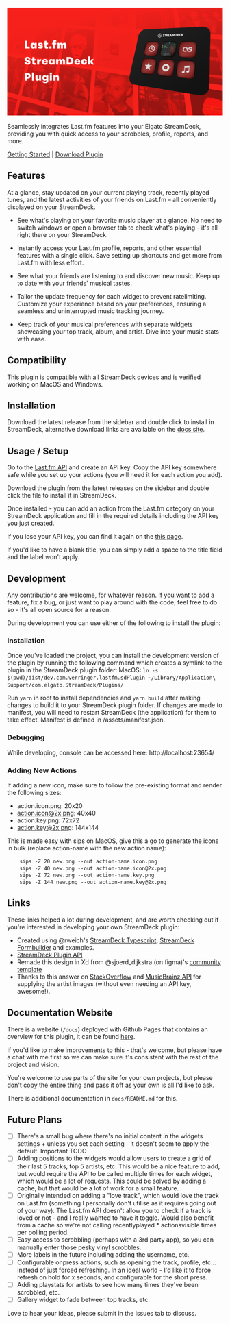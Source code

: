 ![Plugin demo screenshot](https://github.com/Verringer/streamdeck-lastfm/blob/main/cover.png?raw=true)

Seamlessly integrates Last.fm features into your Elgato StreamDeck, providing you with quick access to your scrobbles, profile, reports, and more.

[Getting Started](https://verringer.github.io/streamdeck-lastfm/) | [Download Plugin](https://github.com/Verringer/streamdeck-lastfm/releases/latest/download/com.verringer.lastfm.streamDeckPlugin)

## Features

At a glance, stay updated on your current playing track, recently played tunes, and the latest activities of your friends on Last.fm – all conveniently displayed on your StreamDeck.

- See what's playing on your favorite music player at a glance. No need to switch windows or open a browser tab to check what's playing - it's all right there on your StreamDeck.

- Instantly access your Last.fm profile, reports, and other essential features with a single click. Save setting up shortcuts and get more from Last.fm with less effort.

- See what your friends are listening to and discover new music. Keep up to date with your friends' musical tastes.

- Tailor the update frequency for each widget to prevent ratelimiting. Customize your experience based on your preferences, ensuring a seamless and uninterrupted music tracking journey.

- Keep track of your musical preferences with separate widgets showcasing your top track, album, and artist. Dive into your music stats with ease.

## Compatibility

This plugin is compatible with all StreamDeck devices and is verified working on MacOS and Windows.

## Installation

Download the latest release from the sidebar and double click to install in StreamDeck, alternative download links are available on the [docs site](https://verringer.github.io/streamdeck-lastfm/).

## Usage / Setup

Go to the [Last.fm API](https://www.last.fm/api/account/create) and create an API key. Copy the API key somewhere safe while you set up your actions (you will need it for each action you add).

Download the plugin from the latest releases on the sidebar and double click the file to install it in StreamDeck.

Once installed - you can add an action from the Last.fm category on your StreamDeck application and fill in the required details including the API key you just created.

If you lose your API key, you can find it again on the [this page](https://www.last.fm/api/accounts).

If you'd like to have a blank title, you can simply add a space to the title field and the label won't apply.

## Development

Any contributions are welcome, for whatever reason. If you want to add a feature, fix a bug, or just want to play around with the code, feel free to do so - it's all open source for a reason.

During development you can use either of the following to install the plugin:

### Installation

Once you've loaded the project, you can install the development version of the plugin by running the following command which creates a symlink to the plugin in the StreamDeck plugin folder:
MacOS: ``ln -s $(pwd)/dist/dev.com.verringer.lastfm.sdPlugin ~/Library/Application\ Support/com.elgato.StreamDeck/Plugins/``

Run ``yarn`` in root to install dependencies and ``yarn build`` after making changes to build it to your StreamDeck plugin folder. If changes are made to manifest, you will need to restart StreamDeck (the application) for them to take effect. Manifest is defined in /assets/manifest.json.

### Debugging

While developing, console can be accessed here:
http://localhost:23654/

### Adding New Actions
If adding a new icon, make sure to follow the pre-existing format and render the following sizes:
- action.icon.png: 20x20
- action.icon@2x.png: 40x40
- action.key.png: 72x72
- action.key@2x.png: 144x144

This is made easy with sips on MacOS, give this a go to generate the icons in bulk (replace action-name with the new action name):
```
    sips -Z 20 new.png --out action-name.icon.png
    sips -Z 40 new.png --out action-name.icon@2x.png
    sips -Z 72 new.png --out action-name.key.png
    sips -Z 144 new.png --out action-name.key@2x.png
```

## Links

These links helped a lot during development, and are worth checking out if you're interested in developing your own StreamDeck plugin:
- Created using @rweich's [StreamDeck Typescript](https://github.com/rweich/streamdeck-ts), [StreamDeck Formbuilder](https://github.com/rweich/streamdeck-formbuilder) and examples.
- [StreamDeck Plugin API](https://docs.elgato.com/sdk/)
- Remade this design in Xd from @sjoerd_dijkstra (on figma)'s [community template](https://www.figma.com/community/file/1144539638960396016)
- Thanks to this answer on [StackOverflow](https://stackoverflow.com/questions/55978243/last-fm-api-returns-same-white-star-image-for-all-artists) and [MusicBrainz API](https://musicbrainz.org/doc/MusicBrainz_API) for supplying the artist images (without even needing an API key, awesome!).

## Documentation Website

There is a website (`/docs`) deployed with Github Pages that contains an overview for this plugin, it can be found [here](https://verringer.github.io/streamdeck-lastfm/).

If you'd like to make improvements to this - that's welcome, but please have a chat with me first so we can make sure it's consistent with the rest of the project and vision.

You're welcome to use parts of the site for your own projects, but please don't copy the entire thing and pass it off as your own is all I'd like to ask.

There is additional documentation in `docs/README.md` for this.

## Future Plans

- [ ] There's a small bug where there's no initial content in the widgets settings + unless you set each setting - it doesn't seem to apply the default. Important TODO
- [ ] Adding positions to the widgets would allow users to create a grid of their last 5 tracks, top 5 artists, etc. This would be a nice feature to add, but would require the API to be called multiple times for each widget, which would be a lot of requests. This could be solved by adding a cache, but that would be a lot of work for a small feature.
- [ ] Originally intended on adding a "love track", which would love the track on Last.fm (something I personally don't utilise as it requires going out of your way). The Last.fm API doesn't allow you to check if a track is loved or not - and I really wanted to have it toggle. Would also benefit from a cache so we're not calling recentlyplayed * actionsvisible times per polling period.
- [ ] Easy access to scrobbling (perhaps with a 3rd party app), so you can manually enter those pesky vinyl scrobbles.
- [ ] More labels in the future including adding the username, etc.
- [ ] Configurable onpress actions, such as opening the track, profile, etc... instead of just forced refreshing. In an ideal world - I'd like it to force refresh on hold for x seconds, and configurable for the short press.
- [ ] Adding playstats for artists to see how many times they've been scrobbled, etc.
- [ ] Gallery widget to fade between top tracks, etc.

Love to hear your ideas, please submit in the issues tab to discuss.